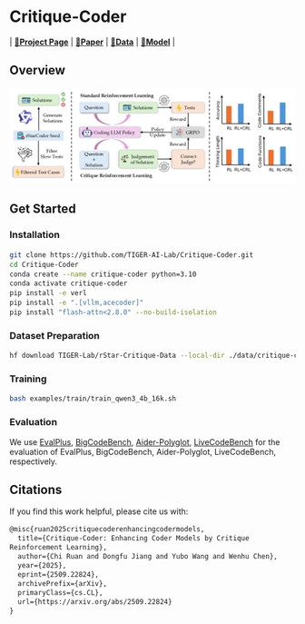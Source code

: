 # Critique-Coder

| [**🚀Project Page**](https://tiger-ai-lab.github.io/Critique-Coder/) | [**📖Paper**](https://arxiv.org/abs/2509.22824) | [**🤗Data**](https://huggingface.co/datasets/TIGER-Lab/rStar-Critique-Data) | [**🤗Model**](https://huggingface.co/collections/TIGER-Lab/critique-coder-68dbdcdf09dbf87ed11822e4) |

## Overview
![./assets/images/crl_teaser.jpg](./assets/images/crl_teaser.jpg)

## Get Started
### Installation
```bash
git clone https://github.com/TIGER-AI-Lab/Critique-Coder.git
cd Critique-Coder
conda create --name critique-coder python=3.10
conda activate critique-coder
pip install -e verl
pip install -e ".[vllm,acecoder]"
pip install "flash-attn<2.8.0" --no-build-isolation
```

### Dataset Preparation
```bash
hf download TIGER-Lab/rStar-Critique-Data --local-dir ./data/critique-coder-dataset --repo dataset
```

### Training
```bash
bash examples/train/train_qwen3_4b_16k.sh
```
### Evaluation
We use [EvalPlus](https://github.com/evalplus/evalplus), [BigCodeBench](https://github.com/bigcode-project/bigcodebench), [Aider-Polyglot](https://github.com/Aider-AI/aider/tree/main/benchmark), [LiveCodeBench](https://github.com/LiveCodeBench/LiveCodeBench) for the evaluation of EvalPlus, BigCodeBench, Aider-Polyglot, LiveCodeBench, respectively.

## Citations
If you find this work helpful, please cite us with:
```
@misc{ruan2025critiquecoderenhancingcodermodels,
  title={Critique-Coder: Enhancing Coder Models by Critique Reinforcement Learning},
  author={Chi Ruan and Dongfu Jiang and Yubo Wang and Wenhu Chen},
  year={2025},
  eprint={2509.22824},
  archivePrefix={arXiv},
  primaryClass={cs.CL},
  url={https://arxiv.org/abs/2509.22824}
}
```
